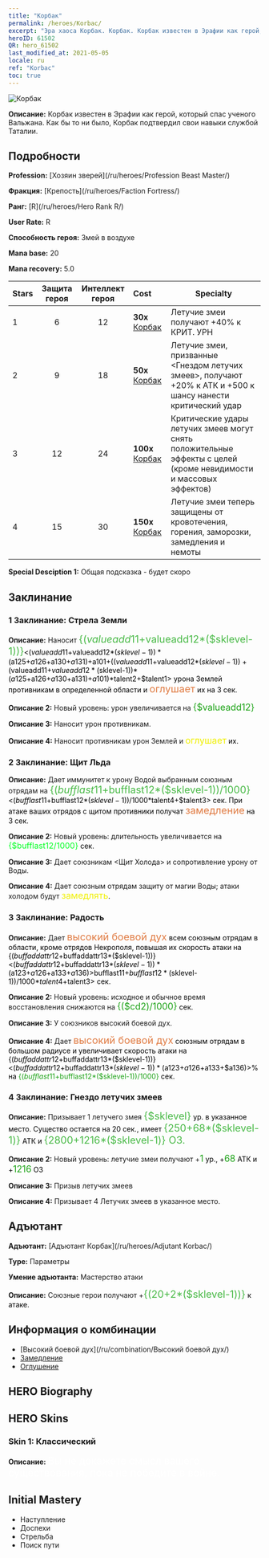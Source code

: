 ```yaml
---
title: "Корбак"
permalink: /heroes/Korbac/
excerpt: "Эра хаоса Корбак. Корбак. Корбак известен в Эрафии как герой, который спас ученого Вальжана. Как бы то ни было, Корбак подтвердил свои навыки службой Таталии."
heroID: 61502
QR: hero_61502
last_modified_at: 2021-05-05
locale: ru
ref: "Korbac"
toc: true
---
```

  ![Корбак](/images/h/h_Korbac.jpg)

 **Описание:** Корбак известен в Эрафии как герой, который спас ученого Вальжана. Как бы то ни было, Корбак подтвердил свои навыки службой Таталии.
## Подробности
 **Profession:**  [Хозяин зверей](/ru/heroes/Profession Beast Master/)

 **Фракция:** [Крепость](/ru/heroes/Faction Fortress/)

 **Ранг:** [R](/ru/heroes/Hero Rank R/)

 **User Rate:** R

 **Способность героя:** Змей в воздухе

 **Mana base:** 20

 **Mana recovery:** 5.0


  | Stars | Защита героя | Интеллект героя | Cost |     Specialty     |
  |---------|:---------------:|:---------------:|:--|--------------------|
  |    1    | 6 | 12 | **30x** [Корбак](/ItemsRU/her_394/) | Летучие змеи получают +40% к КРИТ. УРН |
  |    2    | 9 | 18 | **50x** [Корбак](/ItemsRU/her_394/) | Летучие змеи, призванные <Гнездом летучих змеев>, получают +20% к АТК и +500 к шансу нанести критический удар |
  |    3    | 12 | 24 | **100x** [Корбак](/ItemsRU/her_394/) | Критические удары летучих змеев могут снять положительные эффекты с целей (кроме невидимости и массовых эффектов) |
  |    4    | 15 | 30 | **150x** [Корбак](/ItemsRU/her_394/) | Летучие змеи теперь защищены от кровотечения, горения, заморозки, замедления и немоты |

 **Special Desciption 1:** Общая подсказка - будет скоро

## Заклинание
### 1 Заклинание: Стрела Земли
 **Описание:** Наносит <span style="color: #48b946;font-size:20px">{($valueadd11+$valueadd12*($sklevel-1))}</span><span style="color: black"><($valueadd11+$valueadd12*($sklevel-1))*($a125+$a126+$a130+$a131)+$a101+(($valueadd11+$valueadd12*($sklevel-1))+($valueadd11+$valueadd12*($sklevel-1))*($a125+$a126+$a130+$a131)+$a101)*$talent2+$talent1> урона Землей противникам в определенной области и <span style="color: #e07c44;font-size:20px">оглушает</span><span style="color: black"> их на 3 сек.

 **Описание 2:** Новый уровень: урон увеличивается на <span style="color: #1ca216;font-size:18px">{$valueadd12}</span><span style="color: black">

 **Описание 3:** Наносит урон противникам.

 **Описание 4:** Наносит противникам урон Землей и <span style="color: #f0f000;font-size:18px">оглушает</span><span style="color: black"> их.

### 2 Заклинание: Щит Льда
 **Описание:** Дает иммунитет к урону Водой выбранным союзным отрядам на <span style="color: #48b946;font-size:20px">{($bufflast11+$bufflast12*($sklevel-1))/1000}</span><span style="color: black"><($bufflast11+$bufflast12*($sklevel-1))/1000*$talent4+$talent3> сек. При атаке ваших отрядов с щитом противники получат <span style="color: #e07c44;font-size:20px">замедление</span><span style="color: black"> на 3 сек.

 **Описание 2:** Новый уровень: длительность увеличивается на <span style="color: #00ff22;font-size:16px">{$bufflast12/1000}</span><span style="color: black"> сек.

 **Описание 3:** Дает союзникам <Щит Холода> и сопротивление урону от Воды.

 **Описание 4:** Дает союзным отрядам защиту от магии Воды; атаки холодом будут <span style="color: #f0f000;font-size:18px">замедлять</span><span style="color: black">.

### 3 Заклинание: Радость
 **Описание:** Дает <span style="color: #e07c44;font-size:20px">высокий боевой дух</span><span style="color: black"> всем союзным отрядам в области, кроме отрядов Некрополя, повышая их скорость атаки на {($buffaddattr12+$buffaddattr13*($sklevel-1))}<($buffaddattr12+$buffaddattr13*($sklevel-1))*($a123+$a126+$a133+$a136)>%. Эффект длится <span style="color: #48b946;font-size:20px">{($bufflast11+$bufflast12*($sklevel-1))/1000}</span><span style="color: black"><($bufflast11+$bufflast12*($sklevel-1))/1000*$talent4+$talent3> сек.

 **Описание 2:** Новый уровень: исходное и обычное время восстановления снижаются на <span style="color: #1ca216;font-size:18px">{($cd2)/1000}</span><span style="color: black"> сек.

 **Описание 3:** У союзников высокий боевой дух.

 **Описание 4:** Дает <span style="color: #e07c44;font-size:20px">высокий боевой дух</span><span style="color: black"> союзным отрядам в большом радиусе и увеличивает скорость атаки на {($buffaddattr12+$buffaddattr13*($sklevel-1))}<($buffaddattr12+$buffaddattr13*($sklevel-1))*($a123+$a126+$a133+$a136)>% на <span style="color: #1ca216">{($bufflast11+$bufflast12*($sklevel-1))/1000}</span><span style="color: black"> сек.

### 4 Заклинание: Гнездо летучих змеев
 **Описание:** Призывает 1 летучего змея <span style="color: #48b946;font-size:20px">{$sklevel}</span><span style="color: black"> ур. в указанное место. Существо остается на 20 сек., имеет <span style="color: #48b946;font-size:20px">{250+68*($sklevel-1)}</span><span style="color: black"> АТК и <span style="color: #48b946;font-size:20px">{2800+1216*($sklevel-1)} ОЗ.</span><span style="color: black">

 **Описание 2:** Новый уровень: летучие змеи получают +<span style="color: #1ca216;font-size:18px">1</span><span style="color: black"> ур., +<span style="color: #1ca216;font-size:18px">68</span><span style="color: black"> АТК и +<span style="color: #1ca216;font-size:18px">1216</span><span style="color: black"> ОЗ

 **Описание 3:** Призыв летучих змеев

 **Описание 4:** Призывает 4 Летучих змеев в указанное место.


## Адъютант

 **Адъютант:**  [Адъютант Корбак](/ru/heroes/Adjutant Korbac/) 

 **Type:**  Параметры 

 **Умение адъютанта:**  Мастерство атаки 

 **Описание:** Союзные герои получают +<span style="color: #48b946;font-size:20px">{(20+2*($sklevel-1))}</span><span style="color: black"> к атаке.

## Информация о комбинации

* [Высокий боевой дух](/ru/combination/Высокий боевой дух/) 
* [Замедление](/ru/combination/Замедление/) 
* [Оглушение](/ru/combination/Оглушение/) 

## HERO Biography

## HERO Skins
### Skin 1: **Классический**

 **Описание:** <span style="color: #ffffff;font-size:20px">Вы не докажете смысл вашего существования, пока не победите в войне.</span>



## Initial Mastery
   - Наступление
   - Доспехи
   - Стрельба
   - Поиск пути
